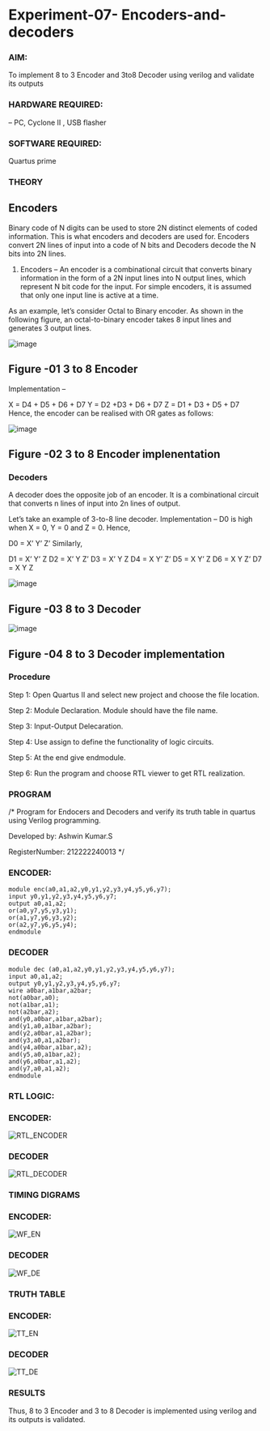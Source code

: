 # Experiment-07- Encoders-and-decoders 
### AIM: 
To implement 8 to 3 Encoder and  3to8 Decoder using verilog and validate its outputs

### HARDWARE REQUIRED: 
– PC, Cyclone II , USB flasher
### SOFTWARE REQUIRED: 
Quartus prime

### THEORY 

## Encoders
Binary code of N digits can be used to store 2N distinct elements of coded information. This is what encoders and decoders are used for. Encoders convert 2N lines of input into a code of N bits and Decoders decode the N bits into 2N lines.

1. Encoders –
An encoder is a combinational circuit that converts binary information in the form of a 2N input lines into N output lines, which represent N bit code for the input. For simple encoders, it is assumed that only one input line is active at a time.

As an example, let’s consider Octal to Binary encoder. As shown in the following figure, an octal-to-binary encoder takes 8 input lines and generates 3 output lines.

![image](https://user-images.githubusercontent.com/36288975/171543588-bc0746df-a173-4b35-989e-5fb7d385fe8a.png)
## Figure -01 3 to 8 Encoder 


Implementation –

X = D4 + D5 + D6 + D7
Y = D2 +D3 + D6 + D7
Z = D1 + D3 + D5 + D7 
Hence, the encoder can be realised with OR gates as follows:


![image](https://user-images.githubusercontent.com/36288975/171543740-68403b82-aa93-4c98-9343-f32b14885a2e.png)
## Figure -02 3 to 8 Encoder implenentation 

 ### Decoders 
A decoder does the opposite job of an encoder. It is a combinational circuit that converts n lines of input into 2n lines of output.

Let’s take an example of 3-to-8 line decoder.
Implementation –
D0 is high when X = 0, Y = 0 and Z = 0. Hence,

D0 = X’ Y’ Z’ 
Similarly,

D1 = X’ Y’ Z
D2 = X’ Y Z’
D3 = X’ Y Z
D4 = X Y’ Z’
D5 = X Y’ Z
D6 = X Y Z’
D7 = X Y Z 


![image](https://user-images.githubusercontent.com/36288975/171543978-ee2d0671-2846-40a1-8705-507fd6287a49.png)
## Figure -03 8 to 3 Decoder 



![image](https://user-images.githubusercontent.com/36288975/171543866-5a6eace6-8683-49d7-9c4f-a7cb30ec3035.png)
## Figure -04 8 to 3 Decoder implementation 

### Procedure

Step 1: Open Quartus II and select new project and choose the file location.

Step 2: Module Declaration. Module should have the file name.

Step 3: Input-Output Delecaration.

Step 4: Use assign to define the functionality of logic circuits.

Step 5: At the end give endmodule.

Step 6: Run the program and choose RTL viewer to get RTL realization.




### PROGRAM 
/*
Program for Endocers and Decoders  and verify its truth table in quartus using Verilog programming.

Developed by: Ashwin Kumar.S

RegisterNumber:  212222240013
*/

### ENCODER:

```
module enc(a0,a1,a2,y0,y1,y2,y3,y4,y5,y6,y7);
input y0,y1,y2,y3,y4,y5,y6,y7;
output a0,a1,a2;
or(a0,y7,y5,y3,y1);
or(a1,y7,y6,y3,y2);
or(a2,y7,y6,y5,y4);
endmodule
```

### DECODER

```
module dec (a0,a1,a2,y0,y1,y2,y3,y4,y5,y6,y7);
input a0,a1,a2;
output y0,y1,y2,y3,y4,y5,y6,y7;
wire a0bar,a1bar,a2bar;
not(a0bar,a0);
not(a1bar,a1);
not(a2bar,a2);
and(y0,a0bar,a1bar,a2bar);
and(y1,a0,a1bar,a2bar);
and(y2,a0bar,a1,a2bar);
and(y3,a0,a1,a2bar);
and(y4,a0bar,a1bar,a2);
and(y5,a0,a1bar,a2);
and(y6,a0bar,a1,a2);
and(y7,a0,a1,a2);
endmodule
```

### RTL LOGIC:

### ENCODER:

![RTL_ENCODER](https://github.com/Ashwinkumar-03/Experiment-08-Encoders-and-decoders-/assets/118663725/fa2f200d-6f09-4628-ac73-8c935aca108a)

### DECODER

![RTL_DECODER](https://github.com/Ashwinkumar-03/Experiment-08-Encoders-and-decoders-/assets/118663725/1369ed13-d14b-499e-81bd-a8d569d40d4e)







### TIMING DIGRAMS  

### ENCODER:

![WF_EN](https://github.com/Ashwinkumar-03/Experiment-08-Encoders-and-decoders-/assets/118663725/03b5aaca-4445-4e15-ae38-1ba067a4f51c)

### DECODER

![WF_DE](https://github.com/Ashwinkumar-03/Experiment-08-Encoders-and-decoders-/assets/118663725/609c9d0f-71ab-48c0-9b54-8c258ded4051)


### TRUTH TABLE 

### ENCODER:

![TT_EN](https://github.com/Ashwinkumar-03/Experiment-08-Encoders-and-decoders-/assets/118663725/c2d9e00e-622a-457c-98e6-1df7e4dc9bf8)

### DECODER

![TT_DE](https://github.com/Ashwinkumar-03/Experiment-08-Encoders-and-decoders-/assets/118663725/9c0db7b3-6141-45ec-92b7-0f395bc3a204)



### RESULTS 

Thus, 8 to 3 Encoder and 3 to 8 Decoder is implemented using verilog and its outputs is validated.


